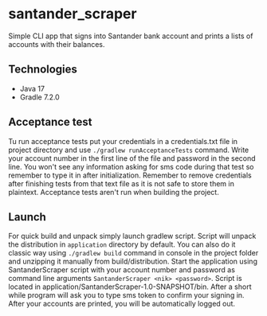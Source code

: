 # santander_scraper

Simple CLI app that signs into Santander bank account and prints a lists of accounts with their balances.

## Technologies
* Java 17
* Gradle 7.2.0

## Acceptance test
Tu run acceptance tests put your credentials in a credentials.txt file in project directory and use 
`./gradlew runAcceptanceTests` command. Write your account number in the first line of the file and password
in the second line. You won't see any information asking for sms code during that test so remember to type it in after
initialization.
Remember to remove credentials after finishing tests from that text file as it is not safe to store 
them in plaintext.
Acceptance tests aren't run when building the project.

## Launch
For quick build and unpack simply launch gradlew script. Script will unpack the distribution in 
`application` directory by default.
You can also do it classic way using `./gradlew build` command in console in the project folder and unzipping it 
manually from build/distribution.
Start the application using SantanderScraper script with your account number and password as command line arguments
`SantanderScraper <nik> <password>`. Script is located in application/SantanderScraper-1.0-SNAPSHOT/bin.
After a short while program will ask you to type sms token to confirm your signing in.
After your accounts are printed, you will be automatically logged out.